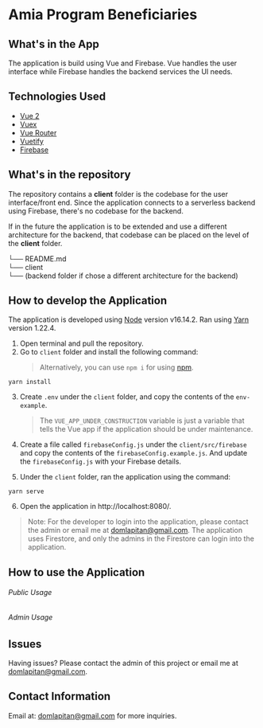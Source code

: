 # Amia Program Beneficiaries

## What's in the App

The application is build using Vue and Firebase.
Vue handles the user interface while Firebase handles the backend services the UI needs.

## Technologies Used

- [Vue 2](https://vuejs.org/)
- [Vuex](https://vuex.vuejs.org/)
- [Vue Router](https://router.vuejs.org/)
- [Vuetify](https://vuetifyjs.com/en/)
- [Firebase](https://firebase.google.com/)

## What's in the repository

The repository contains a **client** folder is the codebase for the user interface/front end.
Since the application connects to a serverless backend using Firebase, there's no codebase for the backend.

If in the future the application is to be extended and use a different architecture for the backend, that codebase can be placed on the level of the **client** folder.

└── README.md\
└── client\
└── (backend folder if chose a different architecture for the backend)

## How to develop the Application

The application is developed using [Node](https://nodejs.org/en/) version v16.14.2. Ran using [Yarn](https://yarnpkg.com/) version 1.22.4.

1. Open terminal and pull the repository.
2. Go to `client` folder and install the following command:
   > Alternatively, you can use `npm i` for using [npm](https://www.npmjs.com/).

```
yarn install
```

3. Create `.env` under the `client` folder, and copy the contents of the `env-example`.

   > The `VUE_APP_UNDER_CONSTRUCTION` variable is just a variable that tells the Vue app if the application should be under maintenance.

4. Create a file called `firebaseConfig.js` under the `client/src/firebase` and copy the contents of the `firebaseConfig.example.js`. And update the `firebaseConfig.js` with your Firebase details.

5. Under the `client` folder, ran the application using the command:

```
yarn serve
```

6. Open the application in http://localhost:8080/.

> Note: For the developer to login into the application, please contact the admin or email me at domlapitan@gmail.com. The application uses Firestore, and only the admins in the Firestore can login into the application.

## How to use the Application

###### Public Usage

###### Admin Usage

## Issues

Having issues? Please contact the admin of this project or email me at domlapitan@gmail.com.

## Contact Information

Email at: domlapitan@gmail.com for more inquiries.

